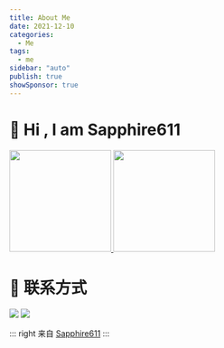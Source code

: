 ```yaml
---
title: About Me
date: 2021-12-10
categories:
  - Me
tags:
  - me
sidebar: "auto"
publish: true
showSponsor: true
---
```


  <h1>
    👋 Hi , I am Sapphire611  
  </h1>
  <a target="_blank" rel="noopener external nofollow noreferrer" href="https://github.com/sapphire611">
  <img height="180em" src="https://github-readme-stats.vercel.app/api?username=sapphire611&theme=buefy&show_icons=true" lazyload/>
  <img height="180em" src="https://github-readme-stats.vercel.app/api/top-langs/?username=sapphire611&theme=buefy&layout=compact" lazyload/>
    </a>

  <h1> 💬 联系方式</h1>
  <img src="https://img.shields.io/badge/Email-liuliyi611@gmail.com-9400D3?style=flat-square&logo=gmail" lazyload>
  <img src="https://img.shields.io/badge/Website-https://www.sapphire611.com-blue?style=flat-square&logo=google-chrome" lazyload>
  <br/>

::: right
来自 [Sapphire611](http://www.sapphire611.com)
:::
